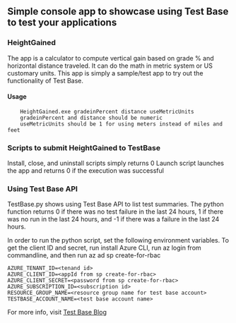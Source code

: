 ## Simple console app to showcase using Test Base to test your applications

### HeightGained
The app is a calculator to compute vertical gain based on 
grade % and horizontal distance traveled. It can do the math
in metric system or US customary units. This app is simply a sample/test 
app to try out the functionality of Test Base.

#### Usage
```
    HeightGained.exe gradeinPercent distance useMetricUnits
    gradeinPercent and distance should be numeric
    useMetricUnits should be 1 for using meters instead of miles and feet
```

### Scripts to submit HeightGained to TestBase 
Install, close, and uninstall scripts simply returns 0
Launch script launches the app and returns 0 if the execution was successful

### Using Test Base API
TestBase.py shows using Test Base API to list test summaries. The python function
returns 0 if there was no test failure in the last 24 hours, 1 if there was no run 
in the last 24 hours, and -1 if there was a failure in the last 24 hours.

In order to run the python script, set the following environment variables. To get the client ID and secret,
run install Azure CLI, run az login from commandline, and then run az ad sp create-for-rbac
```
AZURE_TENANT_ID=<tenand id>
AZURE_CLIENT_ID=<appId from sp create-for-rbac>
AZURE_CLIENT_SECRET=<password from sp create-for-rbac>
AZURE_SUBSCRIPTION_ID=<subscription id>
RESOURCE_GROUP_NAME=<resource group name for test base account>
TESTBASE_ACCOUNT_NAME=<test base account name>
```

For more info, visit [Test Base Blog](https://techcommunity.microsoft.com/t5/test-base-blog/test-base-for-microsoft-365-sdk-amp-apis-now-available/ba-p/2888698)
